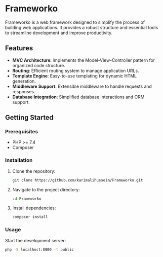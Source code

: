 # Frameworko

Frameworko is a web framework designed to simplify the process of building web applications. It provides a robust structure and essential tools to streamline development and improve productivity.

## Features

- **MVC Architecture**: Implements the Model-View-Controller pattern for organized code structure.
- **Routing**: Efficient routing system to manage application URLs.
- **Template Engine**: Easy-to-use templating for dynamic HTML generation.
- **Middleware Support**: Extensible middleware to handle requests and responses.
- **Database Integration**: Simplified database interactions and ORM support.

## Getting Started

### Prerequisites

- PHP >= 7.4
- Composer

### Installation

1. Clone the repository:
    ```bash
    git clone https://github.com/karimalihussein/Frameworko.git
    ```
2. Navigate to the project directory:
    ```bash
    cd Frameworko
    ```
3. Install dependencies:
    ```bash
    composer install
    ```

### Usage

Start the development server:
```bash
php -S localhost:8000 -t public

